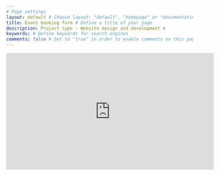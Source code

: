 ```yaml
---
# Page settings
layout: default # Choose layout: "default", "homepage" or "documentation-archive"
title: Event booking form # Define a title of your page
description: Project type - Website design and development # 
keywords: # Define keywords for search engines
comments: false # Set to "true" in order to enable comments on this page. Make sure you properly setup "disqus_forum_shortname" variable in "_config.yml"
---
```


<iframe width="560" height="315" src="https://miro.com/app/board/uXjVODTzOKQ=/?invite_link_id=720952283506" title="Events Miro board" frameborder="0" allow="accelerometer; autoplay; clipboard-write; encrypted-media; gyroscope; picture-in-picture" allowfullscreen></iframe>


